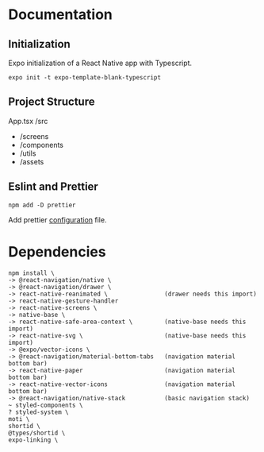 # Documentation

## Initialization

Expo initialization of a React Native app with Typescript.

```
expo init -t expo-template-blank-typescript
```

## Project Structure

App.tsx
/src
 - /screens
 - /components
 - /utils
 - /assets

## Eslint and Prettier

```
npm add -D prettier
```

Add prettier [configuration](prettier.config.ts) file.


# Dependencies

```
npm install \
-> @react-navigation/native \
-> @react-navigation/drawer \
-> react-native-reanimated \                (drawer needs this import)
-> react-native-gesture-handler
-> react-native-screens \
-> native-base \
-> react-native-safe-area-context \         (native-base needs this import)
-> react-native-svg \                       (native-base needs this import)
-> @expo/vector-icons \
-> @react-navigation/material-bottom-tabs   (navigation material bottom bar)
-> react-native-paper                       (navigation material bottom bar)
-> react-native-vector-icons                (navigation material bottom bar)
-> @react-navigation/native-stack           (basic navigation stack)
~ styled-components \
? styled-system \
moti \
shortid \
@types/shortid \
expo-linking \
```
